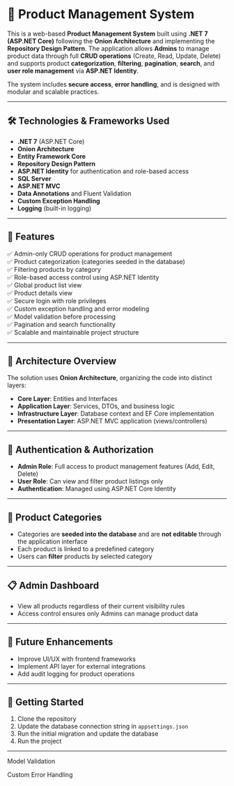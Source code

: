 # 🛒 Product Management System

This is a web-based **Product Management System** built using **.NET 7 (ASP.NET Core)** following the **Onion Architecture** and implementing the **Repository Design Pattern**. The application allows **Admins** to manage product data through full **CRUD operations** (Create, Read, Update, Delete) and supports product **categorization**, **filtering**, **pagination**, **search**, and **user role management** via **ASP.NET Identity**.

The system includes **secure access**, **error handling**, and is designed with modular and scalable practices.

---

## 🛠 Technologies & Frameworks Used

- **.NET 7** (ASP.NET Core)
- **Onion Architecture**
- **Entity Framework Core**
- **Repository Design Pattern**
- **ASP.NET Identity** for authentication and role-based access
- **SQL Server**
- **ASP.NET MVC**
- **Data Annotations** and Fluent Validation
- **Custom Exception Handling**
- **Logging** (built-in logging)

---

## 🧩 Features

✅ Admin-only CRUD operations for product management  
✅ Product categorization (categories seeded in the database)  
✅ Filtering products by category  
✅ Role-based access control using ASP.NET Identity  
✅ Global product list view  
✅ Product details view  
✅ Secure login with role privileges  
✅ Custom exception handling and error modeling  
✅ Model validation before processing  
✅ Pagination and search functionality  
✅ Scalable and maintainable project structure

---

## 🧱 Architecture Overview

The solution uses **Onion Architecture**, organizing the code into distinct layers:

- **Core Layer**: Entities and Interfaces  
- **Application Layer**: Services, DTOs, and business logic  
- **Infrastructure Layer**: Database context and EF Core implementation  
- **Presentation Layer**: ASP.NET MVC application (views/controllers)

---

## 🔐 Authentication & Authorization

- **Admin Role**: Full access to product management features (Add, Edit, Delete)
- **User Role**: Can view and filter product listings only
- **Authentication**: Managed using ASP.NET Core Identity

---

## 🔎 Product Categories

- Categories are **seeded into the database** and are **not editable** through the application interface
- Each product is linked to a predefined category
- Users can **filter** products by selected category

---

## 📋 Admin Dashboard

- View all products regardless of their current visibility rules
- Access control ensures only Admins can manage product data

---

## 🧪 Future Enhancements

- Improve UI/UX with frontend frameworks  
- Implement API layer for external integrations  
- Add audit logging for product operations

---

## 📂 Getting Started

1. Clone the repository  
2. Update the database connection string in `appsettings.json`  
3. Run the initial migration and update the database  
4. Run the project  

---


Model Validation

Custom Error Handling


